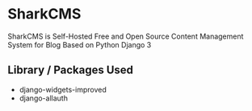 # SharkCMS
SharkCMS is Self-Hosted Free and Open Source Content Management System for Blog Based on Python Django 3
## Library / Packages Used
- django-widgets-improved
- django-allauth
